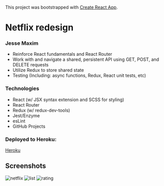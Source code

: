 This project was bootstrapped with [Create React App](https://github.com/facebook/create-react-app).

# Netflix redesign 
### Jesse Maxim

- Reinforce React fundamentals and React Router
- Work with and navigate a shared, persistent API using GET, POST, and DELETE requests
- Utilize Redux to store shared state 
- Testing (Including: async functions, Redux, React unit tests, etc)

### Technologies 
- React (w/ JSX syntax extension and SCSS for styling)
- React Router
- Redux (w/ redux-dev-tools)
- Jest/Enzyme 
- esLint
- GitHub Projects

### Deployed to Heroku:
[Heroku](https://rancid-tomatillos-1909.herokuapp.com/)

## Screenshots 
![netflix](https://user-images.githubusercontent.com/45706207/83099951-ef013500-a06b-11ea-9c9c-98099ba61bc5.png)
![list](https://user-images.githubusercontent.com/45706207/83100281-c62d6f80-a06c-11ea-89b3-c4cf745f480f.png)
![rating](https://user-images.githubusercontent.com/45706207/83100370-0bea3800-a06d-11ea-9762-b91939f7e2f8.png)











